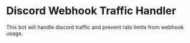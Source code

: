 # Discord Webhook Traffic Handler

This bot will handle discord traffic and prevent rate limits from webhook usage.
